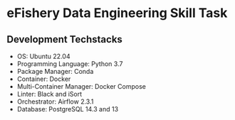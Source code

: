 # eFishery Data Engineering Skill Task

## Development Techstacks

- OS: Ubuntu 22.04
- Programming Language: Python 3.7
- Package Manager: Conda
- Container: Docker
- Multi-Container Manager: Docker Compose
- Linter: Black and iSort
- Orchestrator: Airflow 2.3.1
- Database: PostgreSQL 14.3 and 13
